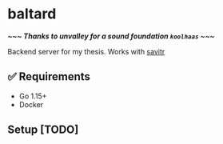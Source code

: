 # baltard

***~~~ Thanks to unvalley for a sound foundation `koolhaas` ~~~***

Backend server for my thesis. Works with [savitr](https://github.com/ushmz/savitr)

## ✅ Requirements

- Go 1.15+
- Docker

## Setup [TODO]